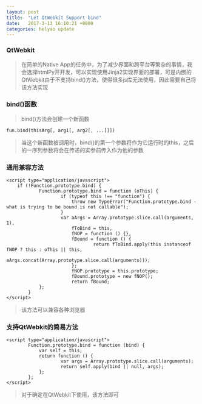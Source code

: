```yaml
---
layout: post
title:  "Let QtWebkit Support bind"
date:   2017-3-13 16:10:21 +0800
categories: helyao update
---
```


### QtWebkit

> 在简单的Native App的任务中，为了减少界面和跨平台等繁杂的事情，我会选择htmlPy开开发，可以实现使用Jinja2实现界面的部署，可是内嵌的QtWebkit由于不支持bind()方法，使得很多js库无法使用，因此需要自己将该方法实现

### bind()函数

> bind()方法会创建一个新函数

	fun.bind(thisArg[, arg1[, arg2[, ...]]])

> 当这个新函数被调用时，bind()的第一个参数将作为它运行时的this，之后的一序列参数将会在传递的实参前传入作为他的参数

### 通用兼容方法

	<script type="application/javascript">
		if (!Function.prototype.bind) {
        		Function.prototype.bind = function (oThis) {
            			if (typeof this !== "function") {
              				throw new TypeError("Function.prototype.bind - what is trying to be bound is not callable");
            			}
            			var aArgs = Array.prototype.slice.call(arguments, 1),
                			fToBind = this,
                			fNOP = function () {},
                			fBound = function () {
                    				return fToBind.apply(this instanceof fNOP ? this : oThis || this,
                            				aArgs.concat(Array.prototype.slice.call(arguments)));
                			};
            				fNOP.prototype = this.prototype;
            				fBound.prototype = new fNOP();
            				return fBound;
        		};
    		}
	</script>

> 该方法可以兼容各种浏览器

### 支持QtWebkit的简易方法

	<script type="application/javascript">
    		Function.prototype.bind = function (bind) {
        		var self = this;
        		return function () {
            			var args = Array.prototype.slice.call(arguments);
            			return self.apply(bind || null, args);
        		};
    		};
	</script>

> 对于确定在QtWebkit下使用，该方法即可


